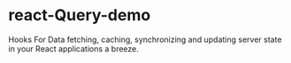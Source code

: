 # react-Query-demo
 Hooks For Data fetching, caching, synchronizing and updating server state in your React applications a breeze.
